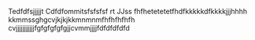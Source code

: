 Tedfdfsjjjjjt Cdfdfommitsfsfsfsf rt JJss
fhfhetetetetfhdfkkkkkdfkkkkjjjhhhh
kkmmssghgcvjkjkjkkmnmnmfhfhfhfhfh
cvjjjjjjjjjjjfgfgfgfgfgjjcvmmjjjjfdfdfdfdfd